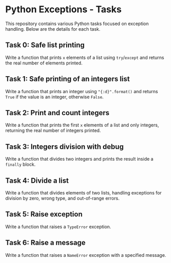 # Python Exceptions - Tasks

This repository contains various Python tasks focused on exception handling. Below are the details for each task.

## Task 0: Safe list printing
Write a function that prints `x` elements of a list using `try`/`except` and returns the real number of elements printed.

## Task 1: Safe printing of an integers list
Write a function that prints an integer using `"{:d}".format()` and returns `True` if the value is an integer, otherwise `False`.

## Task 2: Print and count integers
Write a function that prints the first `x` elements of a list and only integers, returning the real number of integers printed.

## Task 3: Integers division with debug
Write a function that divides two integers and prints the result inside a `finally` block.

## Task 4: Divide a list
Write a function that divides elements of two lists, handling exceptions for division by zero, wrong type, and out-of-range errors.

## Task 5: Raise exception
Write a function that raises a `TypeError` exception.

## Task 6: Raise a message
Write a function that raises a `NameError` exception with a specified message.
